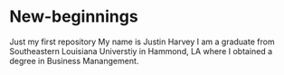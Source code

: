 # New-beginnings
Just my first repository 
My name is Justin Harvey I am a graduate from Southeastern Louisiana Universtiy in Hammond, LA where I obtained a degree in Business Manangement.
